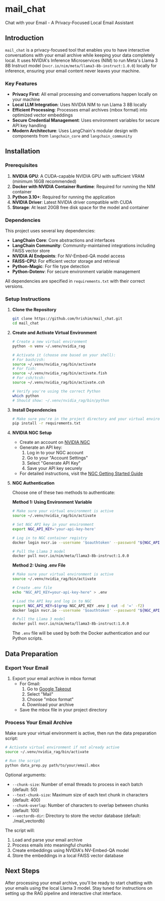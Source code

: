 # mail_chat
Chat with your Email - A Privacy-Focused Local Email Assistant

## Introduction
`mail_chat` is a privacy-focused tool that enables you to have interactive conversations with your email archive while keeping your data completely local. It uses NVIDIA's Inference Microservices (NIM) to run Meta's Llama 3 8B Instruct model (`nvcr.io/nim/meta/llama3-8b-instruct:1.0.0`) locally for inference, ensuring your email content never leaves your machine.

### Key Features
- **Privacy First**: All email processing and conversations happen locally on your machine
- **Local LLM Integration**: Uses NVIDIA NIM to run Llama 3 8B locally
- **Efficient Processing**: Processes email archives (mbox format) into optimized vector embeddings
- **Secure Credential Management**: Uses environment variables for secure API key handling
- **Modern Architecture**: Uses LangChain's modular design with components from `langchain_core` and `langchain_community`

## Installation

### Prerequisites
1. **NVIDIA GPU**: A CUDA-capable NVIDIA GPU with sufficient VRAM (minimum 16GB recommended)
2. **Docker with NVIDIA Container Runtime**: Required for running the NIM container
3. **Python 3.10+**: Required for running the application
4. **NVIDIA Driver**: Latest NVIDIA driver compatible with CUDA
5. **Storage**: At least 20GB free disk space for the model and container

### Dependencies
This project uses several key dependencies:
- **LangChain Core**: Core abstractions and interfaces
- **LangChain Community**: Community-maintained integrations including FAISS vector store
- **NVIDIA AI Endpoints**: For NV-Embed-QA model access
- **FAISS-CPU**: For efficient vector storage and retrieval
- **Python-Magic**: For file type detection
- **Python-Dotenv**: For secure environment variable management

All dependencies are specified in `requirements.txt` with their correct versions.

### Setup Instructions

1. **Clone the Repository**
   ```bash
   git clone https://github.com/hrishim/mail_chat.git
   cd mail_chat
   ```

2. **Create and Activate Virtual Environment**
   ```bash
   # Create a new virtual environment
   python -m venv ~/.venv/nvidia_rag
   
   # Activate it (choose one based on your shell):
   # For bash/zsh:
   source ~/.venv/nvidia_rag/bin/activate
   # For fish:
   source ~/.venv/nvidia_rag/bin/activate.fish
   # For csh/tcsh:
   source ~/.venv/nvidia_rag/bin/activate.csh
   
   # Verify you're using the correct Python
   which python
   # Should show: ~/.venv/nvidia_rag/bin/python
   ```

3. **Install Dependencies**
   ```bash
   # Make sure you're in the project directory and your virtual environment is active
   pip install -r requirements.txt
   ```

4. **NVIDIA NGC Setup**
   - Create an account on [NVIDIA NGC](https://catalog.ngc.nvidia.com/)
   - Generate an API key:
     1. Log in to your NGC account
     2. Go to your "Account Settings"
     3. Select "Generate API Key"
     4. Save your API key securely
   - For detailed instructions, visit the [NGC Getting Started Guide](https://docs.nvidia.com/ngc/gpu-cloud/ngc-overview/)

5. **NGC Authentication**
   
   Choose one of these two methods to authenticate:

   **Method 1: Using Environment Variable**
   ```bash
   # Make sure your virtual environment is active
   source ~/.venv/nvidia_rag/bin/activate
   
   # Set NGC API key in your environment
   export NGC_API_KEY='your-api-key-here'
   
   # Log in to NGC container registry
   docker login nvcr.io --username '$oauthtoken' --password "${NGC_API_KEY}"
   
   # Pull the Llama 3 model
   docker pull nvcr.io/nim/meta/llama3-8b-instruct:1.0.0
   ```

   **Method 2: Using .env File**
   ```bash
   # Make sure your virtual environment is active
   source ~/.venv/nvidia_rag/bin/activate
   
   # Create .env file
   echo "NGC_API_KEY=your-api-key-here" > .env
   
   # Load the API key and log in to NGC
   export NGC_API_KEY=$(grep NGC_API_KEY .env | cut -d '=' -f2)
   docker login nvcr.io --username '$oauthtoken' --password "${NGC_API_KEY}"
   
   # Pull the Llama 3 model
   docker pull nvcr.io/nim/meta/llama3-8b-instruct:1.0.0
   ```

   The `.env` file will be used by both the Docker authentication and our Python scripts.

## Data Preparation

### Export Your Email
1. Export your email archive in mbox format
   - For Gmail:
     1. Go to [Google Takeout](https://takeout.google.com/)
     2. Select "Mail"
     3. Choose "mbox format"
     4. Download your archive
   - Save the mbox file in your project directory

### Process Your Email Archive
Make sure your virtual environment is active, then run the data preparation script:
```bash
# Activate virtual environment if not already active
source ~/.venv/nvidia_rag/bin/activate

# Run the script
python data_prep.py path/to/your/email.mbox
```

Optional arguments:
- `--chunk-size`: Number of email threads to process in each batch (default: 50)
- `--text-chunk-size`: Maximum size of each text chunk in characters (default: 400)
- `--chunk-overlap`: Number of characters to overlap between chunks (default: 100)
- `--vectordb-dir`: Directory to store the vector database (default: ./mail_vectordb)

The script will:
1. Load and parse your email archive
2. Process emails into meaningful chunks
3. Create embeddings using NVIDIA's NV-Embed-QA model
4. Store the embeddings in a local FAISS vector database

## Next Steps
After processing your email archive, you'll be ready to start chatting with your emails using the local Llama 3 model. Stay tuned for instructions on setting up the RAG pipeline and interactive chat interface.
